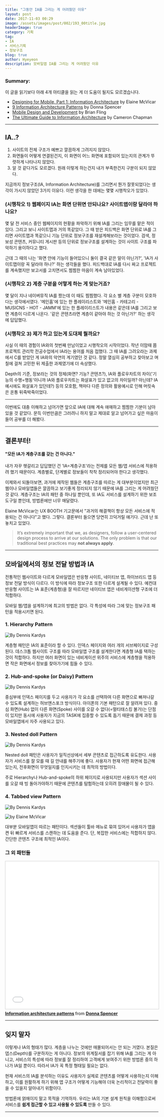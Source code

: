 ```yaml
---
title: "그동안 IA를 그리는 게 어려웠던 이유"
layout: post
date: 2017-11-03 00:29
image: /assets/images/post/002/193_00title.jpg
headerImage: true
category: 기획
tag:
- IA
- 서비스기획
- 정보구조
blog: true
author: Hyeyeon
description: 모바일앱 IA를 그리는 게 어려웠던 이유
---
```


### Summary:

이 글을 읽기보다 아래 4개 아티클을 읽는 게 더 도움이 될지도 모르겠습니다.

* [Designing for Mobile, Part 1: Information Architecture](http://www.uxbooth.com/articles/designing-for-mobile-part-1-information-architecture/) by Elaine McVicar
* [9 Information Architecture Patterns](http://adellefrank.com/blog/review-information-architecture-patterns) by Donna Spencer
* [Mobile Design and Development](https://www.safaribooksonline.com/library/view/mobile-design-and/9780596806231/ch07s02.html) by Brian Fling
* [The Ultimate Guide to Information Architecture](https://www.webdesignerdepot.com/2015/02/the-ultimate-guide-to-information-architecture/) by Cameron Chapman

---

## IA..?

1. 사이트의 전체 구조가 예쁘고 깔끔하게 그려지지 않았다.
2. 화면들이 어떻게 연결된건지, 이 화면이 어느 화면에 포함되어 있는지의 관계가 뚜렷하게 나타나지 않았다.
3. 알 것 같다가도 모르겠다. 원래 이렇게 하는건지 내가 부족한건지 구분이 되지 않았다.

지금까지 정보구조(IA, Information Architecture)를 그리면서 뭔가 잘못되었다는 생각이 가시지 않았던 3가지 이유다. 이런 생각을 한 데에는 몇몇 시행착오가 있었다.

### (시행착오 1) 웹페이지 IA는 화면 단위면 안되나요? 사이트맵이랑 달라야 하나요?

몇 달 전 서비스 중인 웹페이지의 현황을 파악하기 위해 IA를 그리는 임무를 맡은 적이 있다. 그리고 보니 사이트맵과 거의 똑같았다. 그 때 받은 피드백은 화면 단위로 IA를 그리면 사이트맵과 똑같으니 기능 단위로 정보구조를 재설계해보라는 것이었다. 검색, 정보성 콘텐츠, 커뮤니티 게시판 등의 단위로 정보구조를 설계하는 것이 사이트 구조를 파악하기 용이하다고 했다.

근데 그 때의 나는 '화면 안에 기능이 들어있으니 둘이 결국 같은 말이 아닌가?', 'IA가 사이트맵이랑 꼭 달라야 하나?' 하는 생각들을 했다. 피드백대로 IA를 다시 짜고 프로젝트를 계속했지만 보고서를 고치면서도 찜찜한 마음이 계속 남아있었다.

### (시행착오 2) 계층 구분을 어떻게 하는 게 맞는거죠?

몇 달이 지나 네이버뮤직 IA를 짰는데 이 때도 찜찜했다. 각 요소 별 계층 구분이 모호하다는 생각에서였다. '메인홈'에 있는 한 플레이리스트와 '메인홈 - 카테고리 - MUSICNS - HOT - JAMM'에 있는 한 플레이리스트가 내용은 같은데 IA를 그리고 보면 계층이 다르게 나온다. '같은 콘텐츠라면 계층이 같아야 하는 것 아닌가?' 하는 생각에 답답했다.

### (시행착오 3) 제가 하고 있는게 도대체 뭘까요?

사실 이 때의 경험이 IA와의 첫번째 만남이었고 시행착오의 시작이었다. 작년 이맘때 쯤 프로젝트 관리학 전공수업에서 IA라는 용어를 처음 접했다. 그 때 IA를 그려오라는 과제에서 C를 받았던 게 IA와의 악연의 계기였던 것 같다. 정말 열심히 공부하고 찾아보고 며칠에 걸쳐 고민한 뒤 제출한 과제였기에 더 속상했다.

Depth의 기준, 정보라는 것의 정체(화면? 기능? 콘텐츠?), IA와 플로우차트의 차이('기능의 수행=행동'이니까 IA와 플로우차트는 화살표가 있고 없고의 차이일까? 아닌데? IA 예시에도 화살표가 있던데?) 등의 모호함, 책마다 다른 정의와 활용예시로 인해 머릿속은 온통 뒤죽박죽이었다.

---

이번에도 대충 이해하고 넘어가면 앞으로 IA에 대해 계속 애매하고 찜찜한 기분이 남아있을 것 같았다. 문득 이번만큼은 그러려니 하지 말고 제대로 알고 넘어가고 싶은 마음이 들어 공부를 더 해봤다.

---

## 결론부터!

#### "모든 IA가 계층구조를 갖는 건 아니다."

내가 자꾸 헷갈리고 답답했던 건 'IA=계층구조'라는 전제를 모든 웹/앱 서비스에 적용하려 했기 때문이다. 계층별로, 단계별로 정보들이 착착 정리되어야 한다고 생각했다.

이제와서 되돌아보면, 과거에 제작된 웹들은 계층구조를 따르는 게 대부분이었지만 최근 웹이나 모바일앱들은 깔끔하고 보기좋게 정리되지 않기 때문에 IA를 그리는 게 어려웠던 것 같다. 계층구조는 IA의 패턴 중 하나일 뿐인데, 또 IA도 서비스를 설계하기 위한 보조도구일 뿐인데, 방법론에만 너무 매달렸다.

Elaine McVicar는 UX BOOTH 기고문에서 "과거의 해결책이 항상 모든 서비스에 적용되는 건 아니다"고 했다. 그렇다. 결론부터 들으면 당연히 끄덕거릴 얘기다. 근데 난 또 놓치고 있었다.

> It’s extremely important that we, as designers, follow a user-centered design process to arrive at our solutions. The only problem is that our traditional best practices may **not always apply**.

---

## 모바일에서의 정보 전달 방법과 IA

전통적인 웹사이트와 다르게 모바일앱은 반응형 사이트, 네이티브 앱, 하이브리드 앱 등정보 전달 방식이 다르다. 이 방식에 따라 정보구조 또한 다르게 설계될 수 있다. 예컨대 반응형 사이트는 IA 표준(계층형)을 잘 따르지만 네이티브 앱은 네비게이션형 구조에 더 적합하다.

모바일 웹/앱을 설계하기에 최고의 방법은 없다. 각 특성에 따라 그에 맞는 정보구조 패턴을 적용시키면 된다.

### 1. Hierarchy Pattern

![By Dennis Kardys](/assets/images/post/002/193_01.png)
<br>

계층형 패턴은 IA의 표준이라 할 수 있다. 인덱스 페이지와 여러 개의 서브페이지로 구성된다. 데스크톱 웹사이트 구조를 따라 모바일앱 구조를 설계한다면 계층형 IA를 택하는 것이 적합하다. 하지만 여러 화면이 있는 네비게이션 위주의 서비스에 계층형을 적용하면 작은 화면에서 정보를 찾아가기에 힘들 수 있다.

### 2. Hub-and-spoke (or Daisy) Pattern

![By Dennis Kardys](/assets/images/post/002/193_02.png)
<br>

중심부에 인덱스 페이지를 두고 사용자가 각 요소를 선택하여 다른 화면으로 빠져나갈 수 있도록 설계하는 허브앤스포크 방식이다. 아이폰의 기본 패턴으로 잘 알려져 있다. 중심 화면(Hub) 없이 다른 화면(Spoke) 사이를 오갈 수 없다(=멀티태스킹 불가)는 단점이 있지만 동시에 사용자가 지금의 TASK에 집중할 수 있도록 돕기 때문에 결제 과정 등 모바일앱에서 자주 사용되고 있다.

### 3. Nested doll Pattern

![By Dennis Kardys](/assets/images/post/002/193_03.png)
<br>

Nested doll 패턴은 사용자가 일직선상에서 세부 콘텐츠로 접근하도록 유도한다. 사용자가 서비스를 잘 모를 때 길 안내를 해주기에 좋다. 사용자가 현재 어떤 화면에 접근해있는지, 전후화면이 무엇일지를 인지시키는 데 최적의 방법이다.

주로 Hierarchy나 Hub-and-spoke의 하위 페이지로 사용되지만 사용자가 섹션 사이를 오갈 때 빙 돌아가야하기 때문에 콘텐츠를 탐험하는데 오히려 장애물이 될 수 있다.

### 4. Tabbed view Pattern

![By Dennis Kardys](/assets/images/post/002/193_04.png)
<br>

![by Elaine McVicar](/assets/images/post/002/193_05.png)
<br>

대부분 모바일앱이 따르는 패턴이다. 섹션들이 툴바 메뉴로 묶여 있어서 사용자가 앱을 켠 뒤 빠르게 서비스를 스캔하는 데 도움을 준다. 단, 복잡한 서비스에는 적합하지 않다. 간단한 콘텐츠 구조에 최적인 IA이다.

### 그 외 패턴들

<iframe src="//www.slideshare.net/slideshow/embed_code/key/rXhQbngjkptzfU" width="595" height="485" frameborder="0" marginwidth="0" marginheight="0" scrolling="no" style="border:1px solid #CCC; border-width:1px; margin-bottom:5px; max-width: 100%;" allowfullscreen> </iframe> <div style="margin-bottom:5px"> <strong> <a href="//www.slideshare.net/donnam/information-architecture-patterns" title="Information architecture patterns" target="_blank">Information architecture patterns</a> </strong> from <strong><a href="https://www.slideshare.net/donnam" target="_blank">Donna Spencer</a></strong> </div>

---

## 잊지 말자

이렇게나 IA의 형태가 많다. 계층을 나누는 것에만 매몰되어서는 안 되는 거였다. 본질은 뎁스(Depth)를 구분하자는 게 아니다. 정보의 위계질서를 잡기 위해 IA를 그리는 게 아니고, 서비스의 특성에 따라 정보를 잘 정리하여 고객에게 보여주기 위한 방법론 중의 하나가 IA일 뿐이다. 따라서 IA가 꼭 특정 형태일 필요는 없다.

현재 서비스의 IA를 분석하는 이유도 사용자가 실제로 콘텐츠를 어떻게 사용하는지 이해하고, 이를 원활하게 하기 위해 앱 구조가 어떻게 기능해야 더욱 논리적이고 전달력이 좋을 수 있을지 알아내기 위함이다.

방법론에 얽매이지 말고 목적을 기억하자. 우리는 IA의 기본 설계 원칙을 이해함으로써 서비스를 **쉽게 접근할 수 있고 사용될 수 있도록** 만들 수 있다.

---
